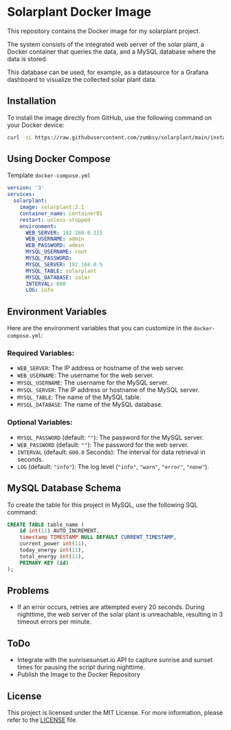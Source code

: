 # Solarplant Docker Image

This repository contains the Docker image for my solarplant project.

The system consists of the integrated web server of the solar plant, a Docker container that queries the data, and a MySQL database where the data is stored.

This database can be used, for example, as a datasource for a Grafana dashboard to visualize the collected solar plant data.
## Installation

To install the image directly from GitHub, use the following command on your Docker device:
```bash
curl -sL https://raw.githubusercontent.com/zumbsy/solarplant/main/install.sh | bash
```

## Using Docker Compose

Template `docker-compose.yml`

```yaml
version: '3'
services:
  solarplant:
    image: solarplant:2.1
    container_name: container01
    restart: unless-stopped
    environment:
      WEB_SERVER: 192.168.0.115
      WEB_USERNAME: admin
      WEB_PASSWORD: admin
      MYSQL_USERNAME: root
      MYSQL_PASSWORD: 
      MYSQL_SERVER: 192.168.0.5
      MYSQL_TABLE: solarplant
      MYSQL_DATABASE: solar
      INTERVAL: 600
      LOG: info
```

## Environment Variables

Here are the environment variables that you can customize in the `docker-compose.yml`:

### Required Variables:

- `WEB_SERVER`: The IP address or hostname of the web server.
- `WEB_USERNAME`: The username for the web server.
- `MYSQL_USERNAME`: The username for the MySQL server.
- `MYSQL_SERVER`: The IP address or hostname of the MySQL server.
- `MYSQL_TABLE`: The name of the MySQL table.
- `MYSQL_DATABASE`: The name of the MySQL database.

### Optional Variables:

- `MYSQL_PASSWORD` (default: `""`): The password for the MySQL server.
- `WEB_PASSWORD` (default: `""`): The password for the web server.
- `INTERVAL` (default: `600.0` Seconds): The interval for data retrieval in seconds.
- `LOG` (default: `"info"`): The log level (`"info"`, `"warn"`, `"error"`, `"none"`).



## MySQL Database Schema

To create the table for this project in MySQL, use the following SQL command:

```sql
CREATE TABLE table_name (
    id int(11) AUTO_INCREMENT,
    timestamp TIMESTAMP NULL DEFAULT CURRENT_TIMESTAMP,
    current_power int(11),
    today_energy int(11),
    total_energy int(11),
    PRIMARY KEY (id)
);
```

## Problems
- If an error occurs, retries are attempted every 20 seconds. During nighttime, the web server of the solar plant is unreachable, resulting in 3 timeout errors per minute.
## ToDo
- Integrate with the sunrisesunset.io API to capture sunrise and sunset times for pausing the script during nighttime.
- Publish the Image to the Docker Repository

## License

This project is licensed under the MIT License. For more information, please refer to the [LICENSE](LICENSE) file.
